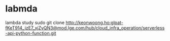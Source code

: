 # labmda
lambda study
sudo git clone http://keonwoong.ho:glpat-fKeT914_jzE7_xjZyQN3@mod.lge.com/hub/cloud_infra_operation/serverless-api-python-function.git
